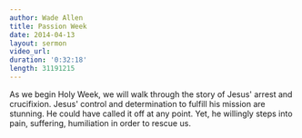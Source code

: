 ```yaml
---
author: Wade Allen
title: Passion Week
date: 2014-04-13
layout: sermon
video_url:
duration: '0:32:18'
length: 31191215
---
```


As we begin Holy Week, we will walk through the story of Jesus' arrest and crucifixion. Jesus' control and determination to fulfill his mission are stunning. He could have called it off at any point. Yet, he willingly steps into pain, suffering, humiliation in order to rescue us.
